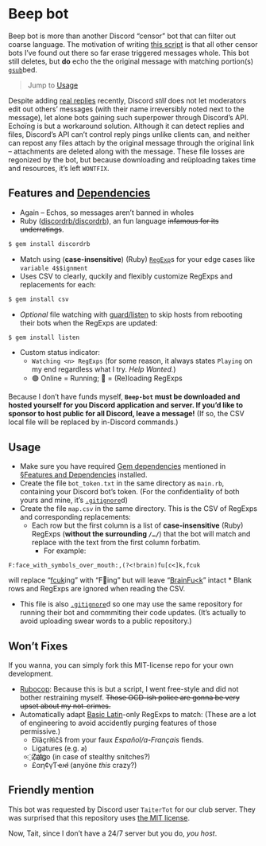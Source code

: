 # Beep bot
Beep bot is more than another Discord “censor” bot that can filter out coarse language.
The motivation of writing [this script](main.rb) is that all other censor bots I’ve found out there so far erase triggered messages whole.
This bot still deletes, but **do** echo the the original message with matching portion(s) [`gsub`](https://ruby-doc.org/core/String.html#method-i-gsub-21)bed.

> Jump to [Usage](#Usage)

Despite adding [real replies](https://support.discord.com/hc/en-us/articles/360057382374-Replies-FAQ) recently, Discord *still* does not let moderators edit out others’ messages (with their name irreversibly noted next to the message), let alone bots gaining such superpower through Discord’s API.
Echoïng is but a workaround solution.
Although it can detect replies and files, Discord’s API can’t control reply pings unlike clients can, and neither can repost any files attach by the original message through the original link – attachments are deleted along with the message.
These file losses are regonized by the bot, but because downloading and reüploading takes time and resources, it’s left `WONTFIX`.

## Features and [Dependencies](Gemfile)
* Again – Echos, so messages aren’t banned in wholes
* Ruby ([discordrb/discordrb](https://github.com/discordrb/discordrb)), an fun language ~~infamous for its underratings~~.
```bash
$ gem install discordrb
```
* Match using (__case-insensitive__) (Ruby) [`RegExp`](https://ruby-doc.org/core/Regexp.html)s for your edge cases like `variable 4$$ignment`
* Uses CSV to clearly, quckily and flexibly customize RegExps and replacements for each:
```bash
$ gem install csv
```
* _Optional_ file watching with [guard/listen](https://github.com/guard/listen) to skip hosts from rebooting their bots when the RegExps are updated:
```bash
$ gem install listen
```
* Custom status indicator:
  * `Watching <n> RegExps` (for some reason, it always states `Playing` on my end regardless what I try. _Help Wanted._)
  * 🟢 Online = Running; 🌙 = (Re)loading RegExps

Because I don’t have funds myself, **`Beep-bot` must be downloaded and hosted yourself for you Discord application and server.
If you’d like to sponsor to host public for all Discord, leave a message!** (If so, the CSV local file will be replaced by in-Discord commands.)

## Usage
* Make sure you have required [Gem dependencies](Gemfile) mentioned in [§Features and Dependencies](#Features-and-Dependencies) installed.
* Create the file `bot_token.txt` in the same directory as `main.rb`, containing your Discord bot’s token.
(For the confidentiality of both yours and mine, it’s [`.gitignore`](.gitignore)d)
* Create the file `map.csv` in the same directory. This is the CSV of RegExps and corresponding replacements:
  * Each row but the first column is a list of __case-insensitive__ (Ruby) RegExps (__without the surrounding `/…/`__) that the bot will match and replace with the text from the first column forbatim.
    * For example:
```csv
F:face_with_symbols_over_mouth:,(?<!brain)fu[c<]k,fcuk
```
will replace “[fcuk](https://en.wikipedia.org/wiki/FCUK)ing” with “F🤬ing” but will leave “[BrainFu<k](https://en.wikipedia.org/wiki/Brainfuck)” intact
    * Blank rows and RegExps are ignored when reading the CSV.
  * This file is also [`.gitignore`](.gitignore)d so one may use the same repository for running their bot and commmiting their code updates.
(It’s actually to avoid uploading swear words to a public repository.)

## Won’t Fixes
If you wanna, you can simply fork this MIT-license repo for your own development.
* [Rubocop](https://rubocop.org/): Because this is but a script, I went free-style and did not bother restraining myself.
~~Those OCD-ish police are gonna be very upset about my not-crimes.~~
* Automatically adapt [Basic Latin](https://en.wikipedia.org/wiki/ISO_basic_Latin_alphabet)-only RegExps to match:
(These are a lot of engineering to avoid accidently purging features of those permissive.)
  * Đïãçríŧìčŝ from your faux *Español/a-Français* fiends.
  * Ligatures (e.g. `æ`)
  * ҈Z҉a҉l҉g҉o (in case of stealthy snitches?)
  * £αƞ¢γƬҽאƚ (anyöne _this_ crazy?)

## Friendly mention
This bot was requested by Discord user `TaiterTot` for our club server.
They was surprised that this repository uses [the MIT license](LICENSE.txt).

Now, Tait, since I don’t have a 24/7 server but you do, _you host_.

